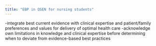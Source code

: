 ```yaml
---
title: "EBP in QSEN for nursing students"
---
```

-integrate best current evidence with clinical expertise and patient/family preferences and values for delivery of optimal health care
-acknowledge own limitations in knowledge and clinical expertise before determining when to deviate from evidence-based best practices

